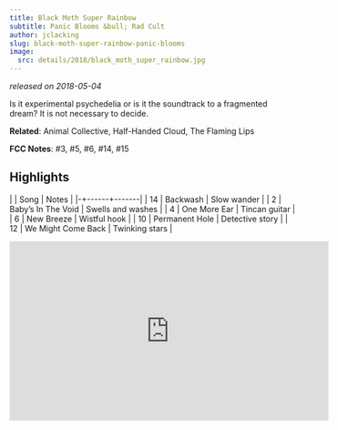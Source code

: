 ```yaml
---
title: Black Moth Super Rainbow
subtitle: Panic Blooms &bull; Rad Cult
author: jclacking
slug: black-moth-super-rainbow-panic-blooms
image:
  src: details/2018/black_moth_super_rainbow.jpg
---
```

_released on 2018-05-04_

Is it experimental psychedelia or is it the soundtrack to a fragmented dream? It is not necessary to decide.

**Related**: Animal Collective, Half-Handed Cloud, The Flaming Lips

<!--more-->

**FCC Notes**: #3, #5, #6, #14, #15

## Highlights

| | Song | Notes |
|-+------+-------|
| 14 | Backwash | Slow wander |
| 2 | Baby’s In The Void | Swells and washes |
| 4 | One More Ear | Tincan guitar |
| 6 | New Breeze | Wistful hook |
| 10 | Permanent Hole | Detective story |
| 12 | We Might Come Back | Twinking stars |

<div class="tlo-detail-video"><iframe width="560" height="315" src="https://www.youtube.com/embed/XI-Vr6gKbwk" frameborder="0" allow="autoplay; encrypted-media" allowfullscreen></iframe></div>

